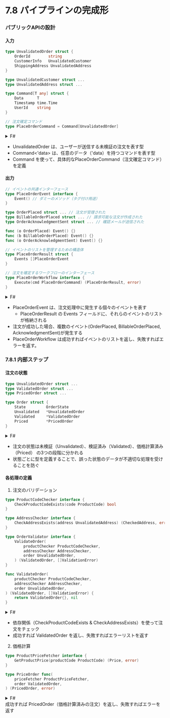 # 7.8 パイプラインの完成形

### パブリックAPIの設計
#### 入力
```go
type UnvalidatedOrder struct {
    OrderId        string
    CustomerInfo   UnvalidatedCustomer
    ShippingAddress UnvalidatedAddress
}

type UnvalidatedCustomer struct ...
type UnvalidatedAddress struct ...

type Command[T any] struct {
    Data      T
    Timestamp time.Time
    UserId    string
}

// 注文確定コマンド
type PlaceOrderCommand = Command[UnvalidatedOrder]
```
<details>
<summary>F#</summary>

```F#
type UnvalidatedOrder = {
    OrderId : string
    CustomerInfo : UnvalidatedCustomer
    ShippingAddress : UnvalidatedAddress
}
and UnvalidatedCustomer = ...
and UnvalidatedAddress = ...

type Command<'data> = {
    Data : 'data
    Timestamp: DateTime
    UserId: string
    // etc
}

// 注文確定コマンド
type PlaceOrderCommand = Command<UnvalidatedOrder>
```
</details>

- UnvalidatedOrder は、ユーザーが送信する未検証の注文を表す型
- Command<'data> は、任意のデータ（'data）を持つコマンドを表す型
- Command を使って、具体的なPlaceOrderCommand（注文確定コマンド）を定義

#### 出力

```go
// イベントの共通インターフェース
type PlaceOrderEvent interface {
    Event() // ダミーのメソッド（タグ付け用途）
}

type OrderPlaced struct ... // 注文が受理された
type BillableOrderPlaced struct ... // 請求可能な注文が作成された
type OrderAcknowledgmentSent struct ... // 確認メールが送信された

func (o OrderPlaced) Event() {}
func (b BillableOrderPlaced) Event() {}
func (o OrderAcknowledgmentSent) Event() {}

// イベントのリストを管理するための構造体
type PlaceOrderResult struct {
    Events []PlaceOrderEvent
}

// 注文を確定するワークフローのインターフェース
type PlaceOrderWorkflow interface {
    Execute(cmd PlaceOrderCommand) (PlaceOrderResult, error)
}
```

<details>
<summary>F#</summary>

```F#
/// 注文確定ワークフローの成功出力
type OrderPlaced = ... // 注文が受理された
type BillableOrderPlaced = ...  // 請求可能な注文が作成された
type OrderAcknowledgmentSent = ... // 確認メールが送信された
type PlaceOrderEvent = 
    | OrderPlaced of OrderPlaced
    | BillableOrderPlaced of BillableOrderPlaced
    | AcknowledgmentSent of AcknowledgmentSent

/// 注文確定ワークフローの失敗出力
type PlaceOrderError = ...

// 注文を確定するワークフロー関数
type PlaceOrderWorkflow = 
    PlaceOrderCommand // 入力コマンド
        -> AsyncResult<PlaceOrderEvent list, PlaceOrderError> // 出力イベント
```

</details>

- PlaceOrderEvent は、注文処理中に発生する個々のイベントを表す
  - PlaceOrderResult の Events フィールドに、それらのイベントのリストが格納される
- 注文が成功した場合、複数のイベント(OrderPlaced, BillableOrderPlaced, AcknowledgmentSent)が発生する
- PlaceOrderWorkflow は成功すればイベントのリストを返し、失敗すればエラーを返す。

### 7.8.1 内部ステップ
#### 注文の状態

```go
type UnvalidatedOrder struct ...
type ValidatedOrder struct ...
type PricedOrder struct ...

type Order struct {
    State         OrderState
    Unvalidated   *UnvalidatedOrder
    Validated     *ValidatedOrder
    Priced        *PricedOrder
}
```

<details>
<summary>F#</summary>

```F#
// 検証済みの状態
type ValidatedOrderLine = ...
type ValidatedOrder = {
    OrderId : OrderId
    CustomerInfo : CustomerInfo
    OrderLines : ValidatedOrderLine list
    // etc
}
type UnvalidatedOrder = ...
type PricedOrder = ...

type Order = 
    | Unvalidated of UnvalidatedOrder
    | Validated of ValidatedOrder
    | Priced of PricedOrder
    // etc
```

</details>

- 注文の状態は未検証（Unvalidated）、検証済み（Validated）、価格計算済み（Priced） の3つの段階に分かれる
- 状態ごとに型を定義することで、誤った状態のデータが不適切な処理を受けることを防ぐ

#### 各処理の定義
1. 注文のバリデーション

```go
type ProductCodeChecker interface {
    CheckProductCodeExists(code ProductCode) bool
}

type AddressChecker interface {
    CheckAddressExists(address UnvalidatedAddress) (CheckedAddress, error)
}

type OrderValidator interface {
    ValidateOrder(
        productChecker ProductCodeChecker,
        addressChecker AddressChecker,
        order UnvalidatedOrder,
    ) (ValidatedOrder, []ValidationError)
}

func ValidateOrder(
    productChecker ProductCodeChecker,
    addressChecker AddressChecker,
    order UnvalidatedOrder,
) (ValidatedOrder, []ValidationError) {
    return ValidatedOrder{}, nil
}
```

<details>
<summary>F#</summary>

```F#
// 渡された商品コードが存在するかチェックする関数
type CheckProductCodeExists =
    ProductCode -> bool

// 渡された住所が有効かチェックする関数
type CheckAddressExists =
    UnvalidatedAddress
        -> AsyncResult<CheckedAddress, AddressValidationError>

// 未検証の注文を検証する関数
type ValidateOrder = 
    CheckProductCodeExists // 依存関係
        -> CheckAddressExists // 依存関係
        -> UnvalidatedOrder // 入力
        -> AsyncResult<ValidatedOrder, ValidationError list> // 出力
```

</details>

- 依存関係（CheckProductCodeExists & CheckAddressExists）を使って注文をチェック
- 成功すれば ValidatedOrder を返し、失敗すればエラーリストを返す

2. 価格計算

```go
type ProductPriceFetcher interface {
    GetProductPrice(productCode ProductCode) (Price, error)
}

type PriceOrder func(
    priceFetcher ProductPriceFetcher,
    order ValidatedOrder,
) (PricedOrder, error) 
```

<details>
<summary>F#</summary>

```F#
// 商品コードを渡すと、その商品の価格を返す関数
type GetProductPrice =
    ProductCode -> Price

// 検証済みの注文の価格を計算する関数
type PriceOrder = 
    GetProductPrice // 依存関係
        -> ValidatedOrder // 入力
        -> Result<PricedOrder, PricingError> // 出力
```

</details>
成功すれば PricedOrder（価格計算済みの注文）を返し、失敗すればエラーを返す